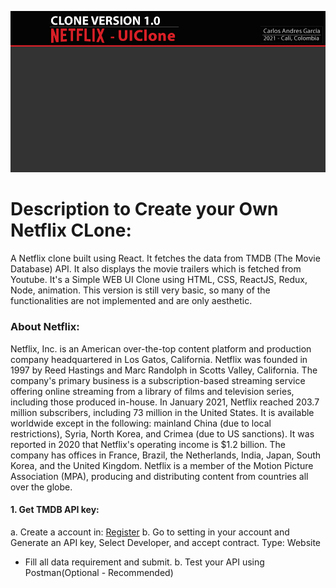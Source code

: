 ![](Top.fw.png)
# Description to Create your Own Netflix CLone:
A Netflix clone built using React. It fetches the data from TMDB (The Movie Database) API. It also displays the movie trailers which is fetched from Youtube.
It's a Simple WEB UI Clone using HTML, CSS, ReactJS, Redux, Node, animation.
This version is still very basic, so many of the functionalities are not implemented and are only aesthetic.

### About Netflix:
Netflix, Inc. is an American over-the-top content platform and production company headquartered in Los Gatos, California. Netflix was founded in 1997 by Reed Hastings and Marc Randolph in Scotts Valley, California. The company's primary business is a subscription-based streaming service offering online streaming from a library of films and television series, including those produced in-house. In January 2021, Netflix reached 203.7 million subscribers, including 73 million in the United States. It is available worldwide except in the following: mainland China (due to local restrictions), Syria, North Korea, and Crimea (due to US sanctions). It was reported in 2020 that Netflix's operating income is $1.2 billion. The company has offices in France, Brazil, the Netherlands, India, Japan, South Korea, and the United Kingdom. Netflix is a member of the Motion Picture Association (MPA), producing and distributing content from countries all over the globe.

#### 1. Get TMDB API key:
a. Create a account in: [Register](https://www.themoviedb.org/signup)
b. Go to setting in your account and Generate an API key, Select Developer, and accept contract.
Type: Website
- Fill all data requirement and submit.
b. Test your API using Postman(Optional - Recommended)


